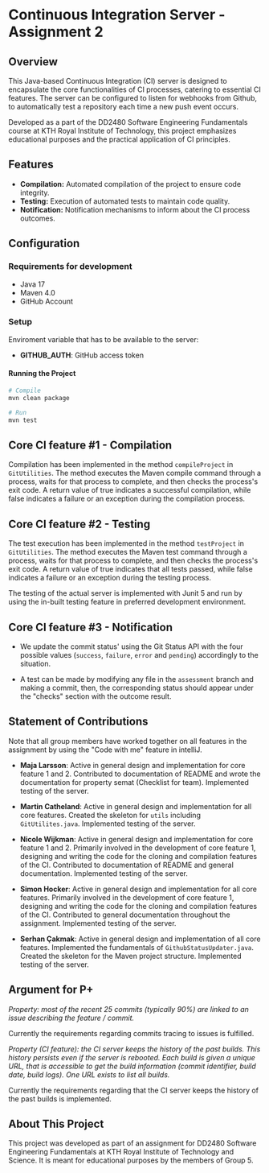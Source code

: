 # Continuous Integration Server - Assignment 2

## Overview
This Java-based Continuous Integration (CI) server is designed to encapsulate the core functionalities of CI processes, catering to essential CI features. The server can be configured to listen for webhooks from Github, to automatically test a repository each time a new push event occurs.

Developed as a part of the DD2480 Software Engineering Fundamentals course at KTH Royal Institute of Technology, this project emphasizes educational purposes and the practical application of CI principles.

## Features
- **Compilation:** Automated compilation of the project to ensure code integrity.
- **Testing:** Execution of automated tests to maintain code quality.
- **Notification:** Notification mechanisms to inform about the CI process outcomes.

## Configuration

### Requirements for development
- Java 17
- Maven 4.0
- GitHub Account

### Setup
Enviroment variable that has to be available to the server:
- **GITHUB_AUTH**: GitHub access token

#### Running the Project

```bash
# Compile
mvn clean package

# Run
mvn test
```
## Core CI feature #1 - Compilation
Compilation has been implemented in the method `compileProject` in `GitUtilities`. The method executes the Maven compile command through a process, waits for that process to complete, and then checks the process's exit code. A return value of true indicates a successful compilation, while false indicates a failure or an exception during the compilation process.

## Core CI feature #2 - Testing
The test execution has been implemented in the method `testProject` in `GitUtilities`. The method executes the Maven test command through a process, waits for that process to complete, and then checks the process's exit code. A return value of true indicates that all tests passed, while false indicates a failure or an exception during the testing process.

The testing of the actual server is implemented with Junit 5 and run by using the in-built testing feature in preferred development environment.

## Core CI feature #3 - Notification 
- We update the commit status' using the Git Status API with the four possible values (`success`, `failure`, `error` and `pending`) accordingly to the situation.

- A test can be made by modifying any file in the `assessment` branch and making a commit, then, the corresponding status should appear under the "checks" section with the outcome result.

## Statement of Contributions
Note that all group members have worked together on all features in the assignment by using the "Code with me" feature in intelliJ.

- **Maja Larsson**: Active in general design and implementation for core feature 1 and 2. Contributed to documentation of README and wrote the documentation for property semat (Checklist for team). Implemented testing of the server. 

- **Martin Catheland**: Active in general design and implementation for all core features. Created the skeleton for `utils` including `GitUtilites.java`. Implemented testing of the server. 

- **Nicole Wijkman**: Active in general design and implementation for core feature 1 and 2. Primarily involved in the development of core feature 1, designing and writing the code for the cloning and compilation features of the CI. Contributed to documentation of README and general documentation. Implemented testing of the server. 

- **Simon Hocker**: Active in general design and implementation for all core features. Primarily involved in the development of core feature 1, designing and writing the code for the cloning and compilation features of the CI. Contributed to general documentation throughout the assignment. Implemented testing of the server. 

- **Serhan Çakmak**: Active in general design and implementation of all core features. Implemented the fundamentals of `GithubStatusUpdater.java`. Created the skeleton for the Maven project structure. Implemented testing of the server. 

## Argument for P+
*Property: most of the recent 25 commits (typically 90%) are linked to an issue describing the feature / commit.*

Currently the requirements regarding commits tracing to issues is fulfilled.

*Property (CI feature): the CI server keeps the history of the past builds. This history persists even if the server is rebooted. Each build is given a unique URL, that is accessible to get the build information (commit identifier, build date, build logs). One URL exists to list all builds.*

Currently the requirements regarding that the CI server keeps the history of the past builds is implemented. 

## About This Project
This project was developed as part of an assignment for DD2480 Software Engineering Fundamentals at KTH Royal Institute of Technology and Science. It is meant for educational purposes by the members of Group 5.